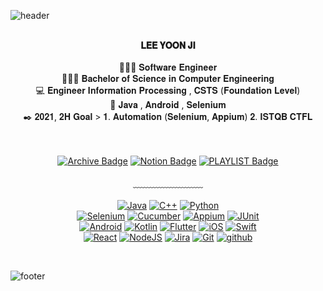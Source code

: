 ![header](https://capsule-render.vercel.app/api?type=waving&&color=gradient&height=100&section=header&fontSize=90)


<div align = "center">

<br/>
<strong> 𝐋𝐄𝐄 𝐘𝐎𝐎𝐍 𝐉𝐈 </strong><br><br>
👩🏻‍💻 𝐒𝐨𝐟𝐭𝐰𝐚𝐫𝐞 𝐄𝐧𝐠𝐢𝐧𝐞𝐞𝐫 <br>
👩🏻‍🎓 𝐁𝐚𝐜𝐡𝐞𝐥𝐨𝐫 𝐨𝐟 𝐒𝐜𝐢𝐞𝐧𝐜𝐞 𝐢𝐧 𝐂𝐨𝐦𝐩𝐮𝐭𝐞𝐫 𝐄𝐧𝐠𝐢𝐧𝐞𝐞𝐫𝐢𝐧𝐠 <br>
💻 𝐄𝐧𝐠𝐢𝐧𝐞𝐞𝐫 𝐈𝐧𝐟𝐨𝐫𝐦𝐚𝐭𝐢𝐨𝐧 𝐏𝐫𝐨𝐜𝐞𝐬𝐬𝐢𝐧𝐠 , 𝐂𝐒𝐓𝐒 (𝐅𝐨𝐮𝐧𝐝𝐚𝐭𝐢𝐨𝐧 𝐋𝐞𝐯𝐞𝐥)<br>
🖤 𝐉𝐚𝐯𝐚 , 𝐀𝐧𝐝𝐫𝐨𝐢𝐝 , 𝐒𝐞𝐥𝐞𝐧𝐢𝐮𝐦<br>
✒️ 𝟐𝟎𝟐𝟏, 𝟐𝐇 𝐆𝐨𝐚𝐥 > 𝟏. 𝐀𝐮𝐭𝐨𝐦𝐚𝐭𝐢𝐨𝐧 (𝐒𝐞𝐥𝐞𝐧𝐢𝐮𝐦, 𝐀𝐩𝐩𝐢𝐮𝐦) 𝟐. 𝐈𝐒𝐓𝐐𝐁 𝐂𝐓𝐅𝐋<br>
<br/><br/>

[![Archive Badge](http://img.shields.io/badge/-Archive-black?style=flat-square&logo=github&link=Archive/)](https://github.com/lamlyg)
[![Notion Badge](http://img.shields.io/badge/-Notion-black?style=flat-square&logo=notion&link=Notion/)](https://www.notion.so/colossal-diplodocus-eb8/a1410ab0552941cdb3d23fd56d741feb)
[![PLAYLIST Badge](http://img.shields.io/badge/-PLAYLIST-black?style=flat-square&logo=spotify&link=Notion/)](https://open.spotify.com/playlist/4xwJblPWVeMmteYDqcPzXl?si=4f2f0e96f86443ad)
<br/><br/>
﹏﹏﹏﹏﹏﹏﹏﹏
<br/><br/>
[![Java](https://img.shields.io/badge/Java-73A1FB?style=flat&logo=java&logoColor=white)](https://docs.oracle.com/javase/8/docs/api/overview-summary.html)
[![C++](https://img.shields.io/badge/C++-00599D?style=flat&logo=cplusplus&logoColor=white)](http://www.cplusplus.com/)
[![Python](https://img.shields.io/badge/Python-yellow?style=flat&logo=python&logoColor=white)](https://docs.python.org/ko/3/)
<br/>
[![Selenium](https://img.shields.io/badge/Selenium-00B400?style=flat&logo=Selenium&logoColor=white)](https://www.selenium.dev/documentation/en/)
[![Cucumber](https://img.shields.io/badge/Cucumber-03A617?style=flat&logo=cucumber&logoColor=white)](https://cucumber.io/docs)
[![Appium](https://img.shields.io/badge/Appium-purple?style=flat&logo=appium&logoColor=white)](https://github.com/appium/appium)
[![JUnit](https://img.shields.io/badge/JUnit-FF0000?style=flat&logo=JUnit&logoColor=white)](https://junit.org/junit5/docs/current/user-guide/)
<br/>
[![Android](https://img.shields.io/badge/Android-A1C837?style=flat&logo=android&logoColor=white)](https://developer.android.com/docs)
[![Kotlin](https://img.shields.io/badge/Kotlin-06ABFF?style=flat&logo=kotlin&logoColor=white)](https://kotlinlang.org/docs/home.html)
[![Flutter](https://img.shields.io/badge/Flutter-45D1FD?style=flat&logo=flutter&logoColor=white)](https://flutter-ko.dev/docs)
[![iOS](https://img.shields.io/badge/iOS-grey?style=flat&logo=ios&logoColor=white)](https://github.com/lee-yoon-ji)
[![Swift](https://img.shields.io/badge/Swift-FF562D?style=flat&logo=swift&logoColor=white)](https://github.com/lee-yoon-ji)
<br/>
[![React](https://img.shields.io/badge/React-4AD5FF?style=flat&logo=react&logoColor=white)](https://github.com/lee-yoon-ji)
[![NodeJS](https://img.shields.io/badge/NodeJS-22741C?style=flat&logo=Node.js&logoColor=white)](https://github.com/lee-yoon-ji)
[![Jira](https://img.shields.io/badge/-Jira-navy?style=flat&logo=jira&logoColor=white)](https://github.com/lee-yoon-ji)
[![Git](https://img.shields.io/badge/-Git-orange?style=flat&logo=git&logoColor=white)](https://github.com/lee-yoon-ji)
[![github](https://img.shields.io/badge/-github-black?style=flat&logo=github&logoColor=white)](https://github.com/lee-yoon-ji)
<br/>
</div>

<br/>

![footer](https://capsule-render.vercel.app/api?type=waving&&color=gradient&height=100&section=footer&fontSize=90)






<!---
lee-yoon-ji/lee-yoon-ji is a ✨ special ✨ repository because its `README.md` (this file) appears on your GitHub profile.
You can click the Preview link to take a look at your changes.
- 👋 Hi, I’m @lee-yoon-ji
- 👀 I’m interested in ...
- 🌱 I’m currently learning ...
- 💞️ I’m looking to collaborate on ...
- 📫 How to reach me ...
--->
